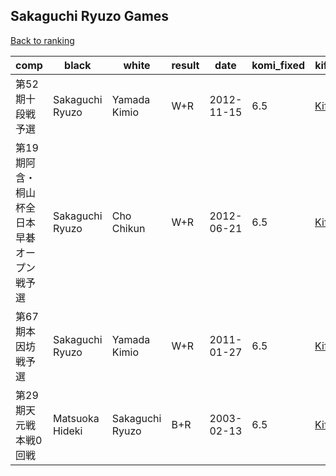 ## Sakaguchi Ryuzo Games

[Back to ranking](../../index.md)




| **comp** | **black** | **white** | **result** | **date** | **komi_fixed** | **kifu** | 
| --- | --- | --- | --- | --- | --- | --- |
| 第52期十段戦予選 | Sakaguchi Ryuzo | Yamada Kimio | W+R | 2012-11-15 | 6.5 | [Kifu](https://kifudepot.net/kifucontents.php?id=X%2B06KKjdGEV86yMR4AOvIA%3D%3D) | 
| 第19期阿含・桐山杯全日本早碁オープン戦予選 | Sakaguchi Ryuzo | Cho Chikun | W+R | 2012-06-21 | 6.5 | [Kifu](https://kifudepot.net/kifucontents.php?id=%2BuIgy9r5uZ3x4noSGlQq%2FQ%3D%3D) | 
| 第67期本因坊戦予選 | Sakaguchi Ryuzo | Yamada Kimio | W+R | 2011-01-27 | 6.5 | [Kifu](https://kifudepot.net/kifucontents.php?id=8PajE%2FACWSvkLDALtmMRTg%3D%3D) | 
| 第29期天元戦本戦0回戦 | Matsuoka Hideki | Sakaguchi Ryuzo | B+R | 2003-02-13 | 6.5 | [Kifu](https://kifudepot.net/kifucontents.php?id=nVExCfqhBjbqrmel1WdKTA%3D%3D) |




